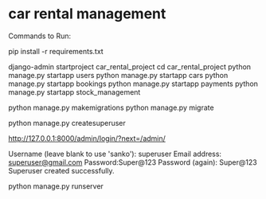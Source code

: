 # car rental management
 
Commands to Run:

pip install -r requirements.txt


django-admin startproject car_rental_project
cd car_rental_project
python manage.py startapp users
python manage.py startapp cars
python manage.py startapp bookings
python manage.py startapp payments
python manage.py startapp stock_management


python manage.py makemigrations
python manage.py migrate

python manage.py createsuperuser




http://127.0.0.1:8000/admin/login/?next=/admin/

Username (leave blank to use 'sanko'): superuser
Email address: superuser@gmail.com
Password:Super@123
Password (again): Super@123
Superuser created successfully.




python manage.py runserver
